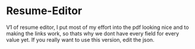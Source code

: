 # Resume-Editor

V1 of resume editor, I put most of my effort into the pdf looking nice and to making the links work, so thats why we dont have every field for every value yet. If you really want to use this version, edit the json.
